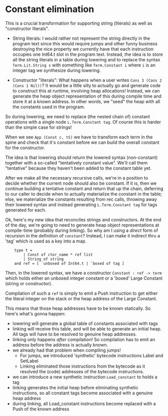 # Constant elimination

This is a crucial transformation for supporting string (literals) as well as "constructor
literals".

- String literals:
    I would rather not represent the string directly in the program text since this would require
    jumps and other funny business destroying the nice property we currently have that each
    instruction occupies one Int64.t slot in the program text.
    Instead, the idea is to store all the string literals in a table during lowering and to replace
    the syntax `Term.Lit.String s` with something like `Term.Constant i` where `i` is an integer
    tag we synthesize during lowering.

- Constructor "literals":
    What happens when a user writes `Cons 3 (Cons 2 (Cons 1 Nil))`? It would be a little silly to
    actually go and generate code to construct this at runtime, involving heap allocations!
    Instead, we can generate the heap object representation of this during compile time and store
    it at a known address. In other words, we "seed" the heap with all the constants used in the
    program.

So during lowering, we need to replace (the nested chain of) constant operations with a single node
`L.Term.Constant tag`. Of course this is harder than the simple case for strings!

When we see `App (Const c, tS)` we have to transform each term in the spine and check that it's
constant before we can build the overall constant for the constructor.

The idea is that lowering should return the lowered syntax (non-constant) together with a so-called
"tentatively constant value". We'll call them "tentative" because they haven't been added to the
constant table yet.

After we make all the necessary recursive calls, we're in a position to decide whether the current
node should also be constant. If it is, then we continue building a tentative constant and return
that up the chain, deferring to our caller to decide when to actually materialize the constant in
the table; else, we materialize the constants resulting from rec calls, throwing away their lowered
syntax and instead generating `L.Term.Constant tag` for tags generated for each.

Ok, here's my new idea that reconciles strings and constructors. At the end of the day, we're going
to need to generate heap object representations at compile-time (probably during linking). So why
am I using a _direct_ form of recursion in the definition of `constant`? Instead, I can make it
indirect thru a 'tag' which is used as a key into a map.

```
    type t =
        | Const of ctor_name * ref list
        | String of string
    and ref = [ `unboxed of Int64.t | `boxed of tag ]
```

Then, in the lowered syntax, we have a constructor `Constant : ref -> term` which holds either an
unboxed integer constant or a 'boxed' Large Constant (string or constructor).

Compilation of such a `ref` is simply to emit a Push instruction to get either the literal integer
on the stack or the heap address of the Large Constant.

This means that those heap addresses have to be known statically. So here's what's gonna happen:
- lowering will generate a global table of constants associated with tags
- linking will receive this table, and will be able to generate an initial heap. All tags will have
  to be resolved to genuine heap addresses.
- linking only happens _after_ compilation! So compilation has to emit an address before the
  address is actually known.
- we already had that problem when compiling jumps!
    - For jumps, we introduced 'synthetic' bytecode instructions Label and SetLabel
    - Linking eliminated those instructions from the bytecode as it resolved the (code) addresses
      of the bytecode instructions.
- we can introduce a new synthetic instruction `Load_constant` to holds a tag
- linking generates the initial heap before eliminating synthetic instructions, so all constant
  tags become associated with a genuine heap address
- during linking, all Load_constant instructions become replaced with a Push of the known address
